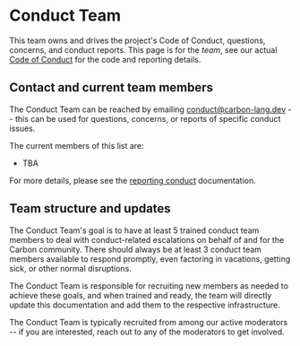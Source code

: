 # Conduct Team

<!--
Part of the Carbon Language project, under the Apache License v2.0 with LLVM
Exceptions. See /LICENSE for license information.
SPDX-License-Identifier: Apache-2.0 WITH LLVM-exception
-->

This team owns and drives the project's Code of Conduct, questions, concerns,
and conduct reports. This page is for the _team_, see our actual
[Code of Conduct](/CODE_OF_CONDUCT.md) for the code and reporting details.

## Contact and current team members

The Conduct Team can be reached by emailing conduct@carbon-lang.dev -- this can
be used for questions, concerns, or reports of specific conduct issues.

The current members of this list are:

-   TBA

For more details, please see the
[reporting conduct](/CODE_OF_CONDUCT.md#reporting-conduct) documentation.

## Team structure and updates

The Conduct Team's goal is to have at least 5 trained conduct team members to
deal with conduct-related escalations on behalf of and for the Carbon community.
There should always be at least 3 conduct team members available to respond
promptly, even factoring in vacations, getting sick, or other normal
disruptions.

The Conduct Team is responsible for recruiting new members as needed to achieve
these goals, and when trained and ready, the team will directly update this
documentation and add them to the respective infrastructure.

The Conduct Team is typically recruited from among our active moderators -- if
you are interested, reach out to any of the moderators to get involved.
